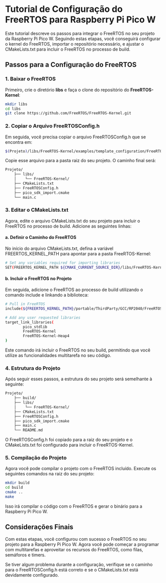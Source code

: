 # Tutorial de Configuração do FreeRTOS para Raspberry Pi Pico W

Este tutorial descreve os passos para integrar o FreeRTOS no seu projeto da Raspberry Pi Pico W. Seguindo estas etapas, você conseguirá configurar o kernel do FreeRTOS, importar o repositório necessário, e ajustar o CMakeLists.txt para incluir o FreeRTOS no processo de build.

## Passos para a Configuração do FreeRTOS

### 1. Baixar o FreeRTOS

Primeiro, crie o diretório **libs** e faça o clone do repositório do **FreeRTOS-Kernel**:

```bash
mkdir libs
cd libs
git clone https://github.com/FreeRTOS/FreeRTOS-Kernel.git
```

### 2. Copiar o Arquivo FreeRTOSConfig.h

Em seguida, você precisa copiar o arquivo FreeRTOSConfig.h que se encontra em:
```bash
$(Projeto)/libs/FreeRTOS-Kernel/examples/template_configuration/FreeRTOSConfig.h
```

Copie esse arquivo para a pasta raiz do seu projeto. O caminho final será:

```bash
Projeto/
    ├── libs/
    │    └── FreeRTOS-Kernel/
    ├── CMakeLists.txt
    ├── FreeRTOSConfig.h
    ├── pico_sdk_import.cmake
    └── main.c
```

### 3. Editar o CMakeLists.txt

Agora, edite o arquivo CMakeLists.txt do seu projeto para incluir o FreeRTOS no processo de build. Adicione as seguintes linhas:

#### a. Definir o Caminho do FreeRTOS

No início do arquivo CMakeLists.txt, defina a variável FREERTOS_KERNEL_PATH para apontar para a pasta FreeRTOS-Kernel:
```bash
# Set any variables required for importing libraries
SET(FREERTOS_KERNEL_PATH ${CMAKE_CURRENT_SOURCE_DIR}/libs/FreeRTOS-Kernel)
```
#### b. Incluir o FreeRTOS no Projeto

Em seguida, adicione o FreeRTOS ao processo de build utilizando o comando include e linkando a biblioteca:

```bash
# Pull in FreeRTOS
include(${FREERTOS_KERNEL_PATH}/portable/ThirdParty/GCC/RP2040/FreeRTOS_Kernel_import.cmake)

# Add any user requested libraries
target_link_libraries(
        pico_stdlib 
        FreeRTOS-Kernel 
        FreeRTOS-Kernel-Heap4
)
```

Este comando irá incluir o FreeRTOS no seu build, permitindo que você utilize as funcionalidades multitarefa no seu código.

### 4. Estrutura do Projeto

Após seguir esses passos, a estrutura do seu projeto será semelhante à seguinte:
```bash
Projeto/
    ├── build/
    ├── libs/
    │    └── FreeRTOS-Kernel/
    ├── CMakeLists.txt
    ├── FreeRTOSConfig.h
    ├── pico_sdk_import.cmake
    ├── main.c
    └── README.md
```

O FreeRTOSConfig.h foi copiado para a raiz do seu projeto e o CMakeLists.txt foi configurado para incluir o FreeRTOS-Kernel.

### 5. Compilação do Projeto

Agora você pode compilar o projeto com o FreeRTOS incluído. Execute os seguintes comandos na raiz do seu projeto:

```bash
mkdir build
cd build
cmake ..
make
```

Isso irá compilar o código com o FreeRTOS e gerar o binário para a Raspberry Pi Pico W.

## Considerações Finais

Com estas etapas, você configurou com sucesso o FreeRTOS no seu projeto para a Raspberry Pi Pico W. Agora você pode começar a programar com multitarefas e aproveitar os recursos do FreeRTOS, como filas, semáforos e timers.

Se tiver algum problema durante a configuração, verifique se o caminho para o FreeRTOSConfig.h está correto e se o CMakeLists.txt está devidamente configurado.


